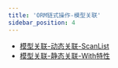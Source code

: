 ```yaml
---
title: 'ORM链式操作-模型关联'
sidebar_position: 4
---
```


- [模型关联-动态关联-ScanList](output/goframe-v2.0-md/核心组件-重点/数据库ORM/ORM链式操作-重点/ORM链式操作-模型关联/模型关联-动态关联-ScanList)
- [模型关联-静态关联-With特性](output/goframe-v2.0-md/核心组件-重点/数据库ORM/ORM链式操作-重点/ORM链式操作-模型关联/模型关联-静态关联-With特性)